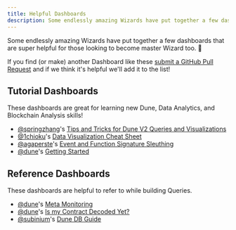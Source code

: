```yaml
---
title: Helpful Dashboards
description: Some endlessly amazing Wizards have put together a few dashboards that are super helpful for those looking to become master Wizard too. 
---
```


Some endlessly amazing Wizards have put together a few dashboards that are super helpful for those looking to become master Wizard too. 🧙

If you find (or make) another Dashboard like these [submit a GitHub Pull Request](https://github.com/duneanalytics/docs/edit/master/docs/getting-started/helpful-dashboards.md) and if we think it's helpful we'll add it to the list!

## Tutorial Dashboards

These dashboards are great for learning new Dune, Data Analytics, and Blockchain Analysis skills!

- [@springzhang](https://dune.com/springzhang/)'s [Tips and Tricks for Dune V2 Queries and Visualizations](https://dune.com/springzhang/tips-and-tricks-for-query-and-visualization-in-v2-engine)
- [@1chioku](https://dune.com/1chioku)'s [Data Visualization Cheat Sheet](https://dune.com/1chioku/data-visualisation-cheat-sheet)
- [@agaperste](https://dune.com/agaperste)'s [Event and Function Signature Sleuthing](https://dune.com/agaperste/event-and-function-signature-sleuthing)
- [@dune](https://dune.com/dune)'s [Getting Started](https://dune.com/dune/get-started)

## Reference Dashboards

These dashboards are helpful to refer to while building Queries.

- [@dune](https://dune.com/dune)'s [Meta Monitoring](https://dune.com/dune/Meta-Monitoring)
- [@dune](https://dune.com/dune)'s [Is my Contract Decoded Yet?](https://dune.com/dune/is-my-contract-decoded-yet-v2)
- [@subinium](https://dune.com/subinium)'s [Dune DB Guide](https://dune.com/subinium/dune-db-guide)



